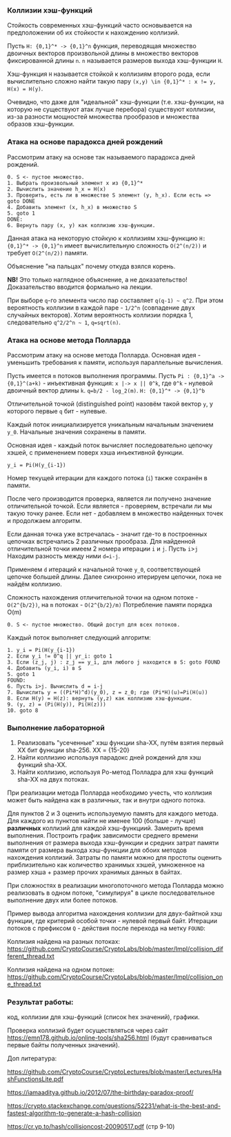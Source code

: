 ### Коллизии хэш-функций

Стойкость современных хэш-функций часто основывается на предположении об их стойкости к нахождению коллизий.

Пусть `H: {0,1}^* -> {0,1}^n` функция, переводящая множество двоичных векторов произвольной длины 
в множество векторов фиксированной длины `n`. `n` называется размеров выхода хэш-функции `H`.

Хэш-функция `H` называется стойкой к коллизиям второго рода, если вычислительно сложно найти такую пару `(x,y) \in {0,1}^* :
x != y, H(x) = H(y)`.

Очевидно, что даже для "идеальной" хэш-функции (т.е. хэш-функции, на которую не существуют атак лучше перебора)
существуют коллизии, из-за разности мощностей множества прообразов и множества образов хэш-функции.

### Атака на основе парадокса дней рождений

Рассмотрим атаку на основе так называемого парадокса дней рождений. 

```
0. S <- пустое множество.
1. Выбрать произвольный элемент x из {0,1}^*
2. Вычислить значение h_x = H(x)
3. Проверить, есть ли в множестве S элемент (y, h_x). Если есть => goto DONE
4. Добавить элемент (x, h_x) в множество S
5. goto 1
DONE:
6. Вернуть пару (x, y) как коллизию хэш-функции.
```
 
Данная атака на некоторую стойкую к коллизиям хэш-функцию `H: {0,1}^* -> {0,1}^n` имеет вычислительную сложность `O(2^(n/2))` и 
требует `O(2^(n/2))` памяти.

Объяснение "на пальцах" почему откуда взялся корень.

**NB!** Это только наглядное объяснение, а не доказательство! Доказательство вводится формально на лекции.

При выборе `q`-го элемента число пар составляет `q(q-1) ~ q^2`. При этом вероятность коллизии в каждой паре - `1/2^n` (совпадение двух случайных векторов). Хотим вероятность коллизии порядка 1, следовательно `q^2/2^n ~ 1`, `q=sqrt(n)`.

### Атака на основе метода Полларда

Рассмотрим атаку на основе метода Полларда.
Основная идея - уменьшить требования к памяти, используя параллельные вычисления.

Пусть имеется `m` потоков выполнения программы. Пусть `Pi : {0,1}^a -> {0,1}^(a+k)` - инъективная функция: `x |-> x || 0^k`, 
где `0^k` - нулевой двоичный вектор длины `k`. `q=b/2 - log_2(m)`. `H: {0,1}^* -> {0,1}^b`

Отличительной точкой (distinguished point) назовём такой вектор `y`, у которого первые `q` бит - нулевые.

Каждый поток инициализируется уникальным начальным значением `y_0`. Начальные значения сохранены в памяти.

Основная идея - каждый поток вычисляет последовательно цепочку хэшей, с применением поверх хэша инъективной функции.

`y_i = Pi(H(y_{i-1})`

Номер текущей итерации для каждого потока (`i`) также сохранён в памяти.

После чего производится проверка, является ли получено значение отличительной точкой. Если является - проверяем, встречали ли
мы такую точку ранее. Если нет - добавляем в множество найденных точек и продолжаем алгоритм.

Если данная точка уже встречалась - значит где-то в построенных цепочках встречались 2 различных прообраза.
Для найденной отличительной точки имеем 2 номера итерации `i` и `j`. Пусть `i`>`j` Находим разность между ними `d=i-j`.

Применяем `d` итераций к начальной точке `y_0`, соответствующей цепочке большей длины. Далее синхронно итерируем цепочки,
пока не найдём коллизию.

Сложность нахождения отличительной точки на одном потоке - `O(2^{b/2})`, на `m` потоках - `O(2^{b/2}/m)`
Потребление памяти порядка O(m)


```
0. S <- пустое множество. Общий доступ для всех потоков.
```
Каждый поток выполняет следующий алгоритм:

```
1. y_i = Pi(H(y_{i-1})
2. Если y_i != 0^q || yr_i: goto 1
3. Если (z_j, j) : z_j == y_i, для любого j находится в S: goto FOUND
4. Добавить (y_i, i) в S
5. goto 1
FOUND: 
6. Пусть i>j. Вычислить d = i-j
7. Вычислить y = ((Pi*H)^d)(y_0), z = z_0; где (Pi*H)(u)=Pi(H(u))
8. Если H(y) = H(z): вернуть (y,z) как коллизию хэш-функции.
9. (y, z) = (Pi(H(y)), Pi(H(z)))
10. goto 8
```

### Выполнение лабораторной
1. Реализовать "усеченные" хэш функции sha-XX, путём взятия первый XX бит функции sha-256. XX = {15-20}
2. Найти коллизию используя парадокс дней рождений для хэш функций sha-XX.
3. Найти коллизию, используя Ро-метод Полладра для хэш функций sha-XX на двух потоках.

При реализации метода Полларда необходимо учесть, что коллизия может быть найдена как в различных, так и внутри одного потока.

Для пунктов 2 и 3 оценить используемую память для каждого метода. Для каждого из пунктов найти не именее 100 (больше - лучше) **различных** коллизий для каждой хэш-функциий. Замерить время выполнения. Построить график зависимости
среднего времени выполнения от размера выхода хэш-функции и средних затрат памяти памяти от размера выхода хэш-функции для обоих методов нахождения коллизий. Затраты по памяти можно для простоты оценить приблизительно как количество хранимых хэшей, умноженное на размер хэша + размер прочих хранимых данных в байтах.

При сложностях в реализации многопоточного метода Полларда можно реализовать в одном потоке, "симулируя" в цикле последовательное выполнение двух или более потоков.

Пример вывода алгоритма нахождения коллизии для двух-байтной хэш функции, где критерий особой точки - нулевой первый байт. Итерации потоков с префиксом `Q` - действия после перехода на метку `FOUND`:

Коллизия найдена на разных потоках: https://github.com/CryptoCourse/CryptoLabs/blob/master/Impl/collision_different_thread.txt

Коллизия найдена на одном потоке: https://github.com/CryptoCourse/CryptoLabs/blob/master/Impl/collision_one_thread.txt

### Результат работы: 

код, коллизии для хэш-функций (список hex значений), графики. 

Проверка коллизий будет осуществляться через сайт https://emn178.github.io/online-tools/sha256.html (будут сравниваться первые байты полученных значений).

Доп литература:

https://github.com/CryptoCourse/CryptoLectures/blob/master/Lectures/HashFunctionsLite.pdf

https://iamaaditya.github.io/2012/07/the-birthday-paradox-proof/

https://crypto.stackexchange.com/questions/52231/what-is-the-best-and-fastest-algorithm-to-generate-a-hash-collision

https://cr.yp.to/hash/collisioncost-20090517.pdf (стр 9-10)
